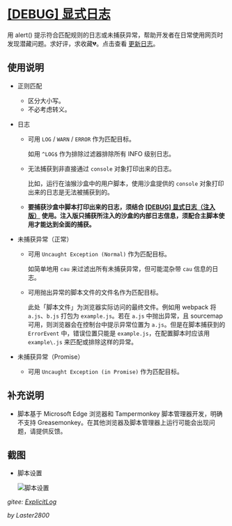 # [[DEBUG] 显式日志](https://greasyfork.org/zh-CN/scripts/429521)

用 alert() 提示符合匹配规则的日志或未捕获异常，帮助开发者在日常使用网页时发现潜藏问题。求好评，求收藏💔。点击查看 [更新日志](https://gitee.com/liangjiancang/userscript/blob/master/script/ExplicitLog/changelog.md)。

## 使用说明

* 正则匹配

  * 区分大小写。
  * 不必考虑转义。

* 日志

  * 可用 `LOG` / `WARN` / `ERROR` 作为匹配目标。

    如用 `^LOG$` 作为排除过滤器排除所有 INFO 级别日志。

  * 无法捕获到非直接通过 `console` 对象打印出来的日志。

    比如，运行在油猴沙盒中的用户脚本，使用沙盒提供的 `console` 对象打印出来的日志是无法被捕获到的。

  * **要捕获沙盒中脚本打印出来的日志，须结合 [[DEBUG] 显式日志（注入版）](https://greasyfork.org/zh-CN/scripts/429525) 使用。注入版只捕获所注入的沙盒的内部日志信息，须配合主脚本使用才能达到全面的捕获。**

* 未捕获异常（正常）

  * 可用 `Uncaught Exception (Normal)` 作为匹配目标。

    如简单地用 `cau` 来过滤出所有未捕获异常，但可能混杂带 `cau` 信息的日志。

  * 可用抛出异常的脚本文件的文件名作为匹配目标。

    此处「脚本文件」为浏览器实际访问的最终文件。例如用 webpack 将 `a.js`、`b.js` 打包为 `example.js`。若在 `a.js` 中抛出异常，且 sourcemap 可用，则浏览器会在控制台中提示异常位置为 `a.js`。但是在脚本捕获到的 `ErrorEvent` 中，错误位置只能是 `example.js`，在配置脚本时应该用 `example\.js` 来匹配或排除这样的异常。

* 未捕获异常（Promise）

  * 可用 `Uncaught Exception (in Promise)` 作为匹配目标。

## 补充说明

* 脚本基于 Microsoft Edge 浏览器和 Tampermonkey 脚本管理器开发，明确不支持 Greasemonkey。在其他浏览器及脚本管理器上运行可能会出现问题，请提供反馈。

## 截图

* 脚本设置

    ![脚本设置](https://gitee.com/liangjiancang/userscript/raw/master/script/ExplicitLog/screenshot/脚本设置.png)

*gitee: [ExplicitLog](https://gitee.com/liangjiancang/userscript/tree/master/script/ExplicitLog)*

*by Laster2800*
